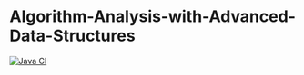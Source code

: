 # Algorithm-Analysis-with-Advanced-Data-Structures

[![Java CI](https://github.com/Masrik-Dahir/Algorithm-Analysis-with-Advanced-Data-Structures/actions/workflows/ant.yml/badge.svg)](https://github.com/Masrik-Dahir/Algorithm-Analysis-with-Advanced-Data-Structures/actions/workflows/ant.yml)
